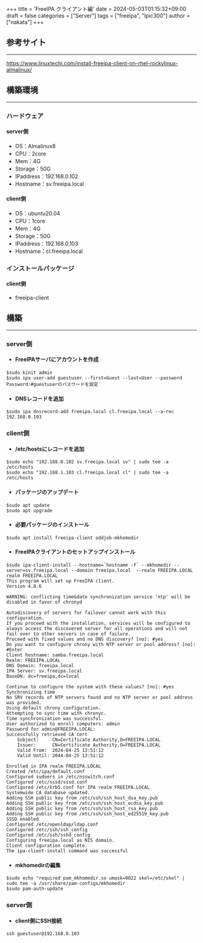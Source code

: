 +++
title = 'FreeIPA クライアント編'
date = 2024-05-03T01:15:32+09:00
draft = false
categories = ["Server"]
tags = ["freeipa", "lpic300"]
author = ["nakata"]
+++
## 参考サイト
***
https://www.linuxtechi.com/install-freeipa-client-on-rhel-rockylinux-almalinux/


## 構築環境
***
### ハードウェア
#### server側
* OS：Almalinux8
* CPU：2core
* Mem：4G
* Storage：50G
* IPaddress：192.168.0.102
* Hostname：sv.freeipa.local
#### client側
* OS：ubuntu20.04
* CPU：1core
* Mem：4G
* Storage：50G
* IPaddress：192.168.0.103
* Hostname：cl.freeipa.local

### インストールパッケージ
#### client側
* freeipa-client


## 構築
***
### server側

* #### FreeIPAサーバにアカウントを作成
```
$sudo kinit admin
$sudo ipa user-add guestuser --first=Guest --last=User --password
Password:#guestuserのパスワードを設定
```
* #### DNSレコードを追加
```
$sudo ipa dnsrecord-add freeipa.local cl.freeipa.local --a-rec 192.168.0.103
```

### client側

* #### /etc/hostsにレコードを追加
```
$sudo echo "192.168.0.102 sv.freeipa.local sv" | sudo tee -a /etc/hosts
$sudo echo "192.168.1.103 cl.freeipa.local cl" | sudo tee -a /etc/hosts
```
* #### パッケージのアップデート
```
$sudo apt update
$sudo apt upgrade
```
* #### 必要パッケージのインストール
```
$sudo apt install freeipa-client oddjob-mkhomedir
```
* #### FreeIPAクライアントのセットアップインストール
```
$sudo ipa-client-install --hostname=`hostname -f` --mkhomedir --server=sv.freeipa.local --domain freeipa.local  --realm FREEIPA.LOCAL
realm FREEIPA.LOCAL
This program will set up FreeIPA client.
Version 4.8.6

WARNING: conflicting time&date synchronization service 'ntp' will be disabled in favor of chronyd

Autodiscovery of servers for failover cannot work with this configuration.
If you proceed with the installation, services will be configured to always access the discovered server for all operations and will not fail over to other servers in case of failure.
Proceed with fixed values and no DNS discovery? [no]: #yes
Do you want to configure chrony with NTP server or pool address? [no]: #Enter
Client hostname: samba.freeipa.local
Realm: FREEIPA.LOCAL
DNS Domain: freeipa.local
IPA Server: sv.freeipa.local
BaseDN: dc=freeipa,dc=local

Continue to configure the system with these values? [no]: #yes
Synchronizing time
No SRV records of NTP servers found and no NTP server or pool address was provided.
Using default chrony configuration.
Attempting to sync time with chronyc.
Time synchronization was successful.
User authorized to enroll computers: admin
Password for admin@FREEIPA.LOCAL: 
Successfully retrieved CA cert
    Subject:     CN=Certificate Authority,O=FREEIPA.LOCAL
    Issuer:      CN=Certificate Authority,O=FREEIPA.LOCAL
    Valid From:  2024-04-25 13:51:12
    Valid Until: 2044-04-25 13:51:12

Enrolled in IPA realm FREEIPA.LOCAL
Created /etc/ipa/default.conf
Configured sudoers in /etc/nsswitch.conf
Configured /etc/sssd/sssd.conf
Configured /etc/krb5.conf for IPA realm FREEIPA.LOCAL
Systemwide CA database updated.
Adding SSH public key from /etc/ssh/ssh_host_dsa_key.pub
Adding SSH public key from /etc/ssh/ssh_host_ecdsa_key.pub
Adding SSH public key from /etc/ssh/ssh_host_rsa_key.pub
Adding SSH public key from /etc/ssh/ssh_host_ed25519_key.pub
SSSD enabled
Configured /etc/openldap/ldap.conf
Configured /etc/ssh/ssh_config
Configured /etc/ssh/sshd_config
Configuring freeipa.local as NIS domain.
Client configuration complete.
The ipa-client-install command was successful
```
* #### mkhomedirの編集
```
$sudo echo "required pam_mkhomedir.so umask=0022 skel=/etc/skel" | sudo tee -a /usr/share/pam-configs/mkhomedir
$sudo pam-auth-update
```
### server側

* #### client側にSSH接続
```
ssh guestuser@192.168.0.103
```